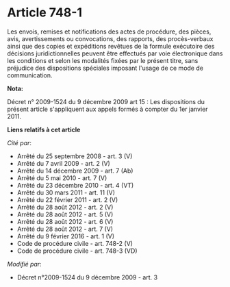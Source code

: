 # Article 748-1

Les envois, remises et notifications des actes de procédure, des pièces, avis, avertissements ou convocations, des rapports,
des procès-verbaux ainsi que des copies et expéditions revêtues de la formule exécutoire des décisions juridictionnelles
peuvent être effectués par voie électronique dans les conditions et selon les modalités fixées par le présent titre, sans
préjudice des dispositions spéciales imposant l'usage de ce mode de communication.

**Nota:**

Décret n° 2009-1524 du 9 décembre 2009 art 15 : Les dispositions du présent article s'appliquent aux appels formés à compter
du 1er janvier 2011.

**Liens relatifs à cet article**

_Cité par_:

  - Arrêté du 25 septembre 2008 - art. 3 (V)
  - Arrêté du 7 avril 2009 - art. 2 (V)
  - Arrêté du 14 décembre 2009 - art. 7 (Ab)
  - Arrêté du 5 mai 2010 - art. 7 (V)
  - Arrêté du 23 décembre 2010 - art. 4 (VT)
  - Arrêté du 30 mars 2011 - art. 11 (V)
  - Arrêté du 22 février 2011 - art. 2 (V)
  - Arrêté du 28 août 2012 - art. 2 (V)
  - Arrêté du 28 août 2012 - art. 5 (V)
  - Arrêté du 28 août 2012 - art. 6 (V)
  - Arrêté du 28 août 2012 - art. 7 (V)
  - Arrêté du 9 février 2016 - art. 1 (V)
  - Code de procédure civile - art. 748-2 (V)
  - Code de procédure civile - art. 748-3 (VD)

_Modifié par_:

  - Décret n°2009-1524 du 9 décembre 2009 - art. 3
